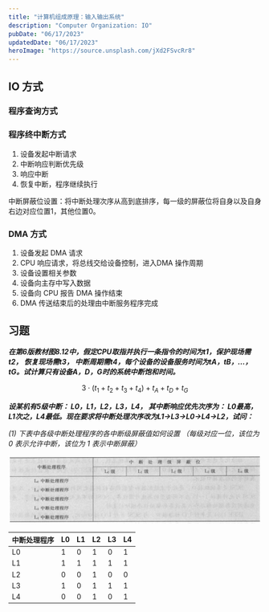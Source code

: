 ```yaml
---
title: "计算机组成原理：输入输出系统"
description: "Computer Organization: IO"
pubDate: "06/17/2023"
updatedDate: "06/17/2023"
heroImage: "https://source.unsplash.com/jXd2FSvcRr8"
---
```


## IO 方式

### 程序查询方式

### 程序终中断方式

1. 设备发起中断请求
2. 中断响应判断优先级
3. 响应中断
4. 恢复中断，程序继续执行

中断屏蔽位设置：将中断处理次序从高到底排序，每一级的屏蔽位将自身以及自身右边对应位置1，其他位置0。

### DMA 方式

1. 设备发起 DMA 请求
2. CPU 响应请求，将总线交给设备控制，进入DMA 操作周期
3. 设备设置相关参数
4. 设备向主存中写入数据
5. 设备向 CPU 报告 DMA 操作结束
6. DMA 传送结束后的处理由中断服务程序完成

## 习题

***在第6版教材图8.12中，假定CPU取指并执行一条指令的时间为t1，保护现场需t2， 恢复现场需t3，
中断周期需t4，每个设备的设备服务时间为tA，tB，...，tG。试计算只有设备A，D，G时的系统中断饱和时间。***

$$
3\cdot (t_1+t_2+t_3+t_4)+t_A+t_D+t_G
$$

***设某机有5级中断： L0，L1，L2，L3，L4，
其中断响应优先次序为： L0最高，L1次之，L4最低。现在要求将中断处理次序改为L1→L3→L0→L4→L2，试问：***

*(1) 下表中各级中断处理程序的各中断级屏蔽值如何设置
（每级对应一位，该位为 0 表示允许中断，该位为 1 表示中断屏蔽）*

![](../../../assets/computer_organization/c8p1.png)

|中断处理程序|L0|L1|L2|L3|L4|
|------------|--|--|--|--|--|
|L0|1|0|1|0|1|
|L1|1|1|1|1|1|
|L2|0|0|1|0|0|
|L3|1|0|1|1|1|
|L4|0|0|1|0|1|












